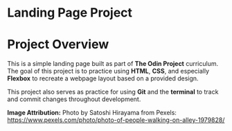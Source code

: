 # Landing Page Project

# Project Overview

This is a simple landing page built as part of **The Odin Project** curriculum. The goal of this project is to practice using **HTML**, **CSS**, and especially **Flexbox** to recreate a webpage layout based on a provided design.

This project also serves as practice for using **Git** and the **terminal** to track and commit changes throughout development.

**Image Attribution:**
Photo by Satoshi Hirayama from Pexels: https://www.pexels.com/photo/photo-of-people-walking-on-alley-1979828/
